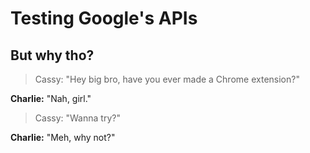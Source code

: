 # Testing Google's APIs

## But why tho?

>Cassy: "Hey big bro, have you ever made a Chrome extension?"

**Charlie:** "Nah, girl."

>Cassy: "Wanna try?"

**Charlie:** "Meh, why not?"
